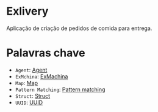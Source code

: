# Exlivery
Aplicação de criação de pedidos de comida para entrega.

# Palavras chave
- `Agent`: [Agent](https://hexdocs.pm/elixir/Agent.html) 
- `ExMchina`: [ExMachina](https://hexdocs.pm/ex_machina/readme.html)
- `Map`: [Map](https://hexdocs.pm/elixir/Map.html)
- `Pattern Matching`: [Pattern matching](https://hexdocs.pm/elixir/patterns-and-guards.html)
- `Struct`: [Struct](https://hexdocs.pm/elixir/Kernel.html#struct/2)
- `UUID`: [UUID](https://hexdocs.pm/uuid/readme.html)
